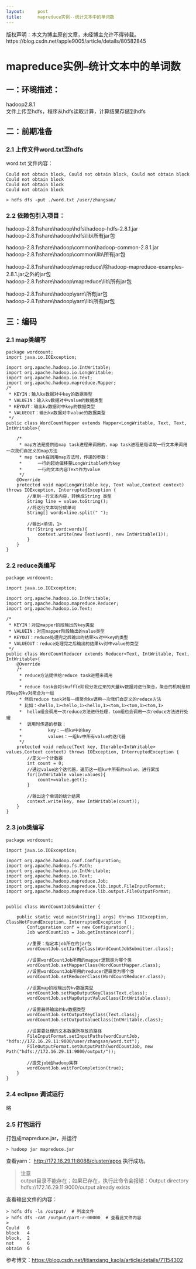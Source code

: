 ```yaml
---
layout:     post
title:      mapreduce实例--统计文本中的单词数
---
```

<div id="article_content" class="article_content clearfix csdn-tracking-statistics" data-pid="blog" data-mod="popu_307" data-dsm="post">
								<div class="article-copyright">
					版权声明：本文为博主原创文章，未经博主允许不得转载。					https://blog.csdn.net/apple9005/article/details/80582845				</div>
								            <div id="content_views" class="markdown_views prism-atom-one-dark">
							<!-- flowchart 箭头图标 勿删 -->
							<svg xmlns="http://www.w3.org/2000/svg" style="display: none;"><path stroke-linecap="round" d="M5,0 0,2.5 5,5z" id="raphael-marker-block" style="-webkit-tap-highlight-color: rgba(0, 0, 0, 0);"></path></svg>
							<h1 id="mapreduce实例统计文本中的单词数">mapreduce实例–统计文本中的单词数</h1>



<h2 id="一环境描述">一：环境描述：</h2>

<p>hadoop2.8.1 <br>
文件上传至hdfs，程序从hdfs读取计算，计算结果存储到hdfs</p>



<h2 id="二前期准备">二：前期准备</h2>



<h3 id="21-上传文件wordtxt至hdfs">2.1 上传文件word.txt至hdfs</h3>

<p>word.txt 文件内容：</p>



<pre class="prettyprint"><code class="language-python hljs ">Could <span class="hljs-keyword">not</span> obtain block, Could <span class="hljs-keyword">not</span> obtain block, Could <span class="hljs-keyword">not</span> obtain block
Could <span class="hljs-keyword">not</span> obtain block
Could <span class="hljs-keyword">not</span> obtain block
Could <span class="hljs-keyword">not</span> obtain block</code></pre>

<pre class="prettyprint"><code class="language-python hljs ">&gt; hdfs dfs -put ./word.txt /user/zhangsan/</code></pre>



<h3 id="22-依赖包引入项目">2.2 依赖包引入项目：</h3>

<p>hadoop-2.8.1\share\hadoop\hdfs\hadoop-hdfs-2.8.1.jar <br>
hadoop-2.8.1\share\hadoop\hdfs\lib\所有jar包</p>

<p>hadoop-2.8.1\share\hadoop\common\hadoop-common-2.8.1.jar <br>
hadoop-2.8.1\share\hadoop\common\lib\所有jar包</p>

<p>hadoop-2.8.1\share\hadoop\mapreduce\除hadoop-mapreduce-examples-2.8.1.jar之外的jar包 <br>
hadoop-2.8.1\share\hadoop\mapreduce\lib\所有jar包</p>

<p>hadoop-2.8.1\share\hadoop\yarn\所有jar包 <br>
hadoop-2.8.1\share\hadoop\yarn\lib\所有jar包</p>



<h2 id="三编码">三：编码</h2>



<h3 id="21-map类编写">2.1 map类编写</h3>



<pre class="prettyprint"><code class="language-python hljs ">package wordcount;
<span class="hljs-keyword">import</span> java.io.IOException;

<span class="hljs-keyword">import</span> org.apache.hadoop.io.IntWritable;
<span class="hljs-keyword">import</span> org.apache.hadoop.io.LongWritable;
<span class="hljs-keyword">import</span> org.apache.hadoop.io.Text;
<span class="hljs-keyword">import</span> org.apache.hadoop.mapreduce.Mapper;
/* 
 * KEYIN：输入kv数据对中key的数据类型 
 * VALUEIN：输入kv数据对中value的数据类型 
 * KEYOUT：输出kv数据对中key的数据类型 
 * VALUEOUT：输出kv数据对中value的数据类型 
 */  
public <span class="hljs-class"><span class="hljs-keyword">class</span> <span class="hljs-title">WordCountMapper</span> <span class="hljs-title">extends</span> <span class="hljs-title">Mapper</span>&lt;<span class="hljs-title">LongWritable</span>, <span class="hljs-title">Text</span>, <span class="hljs-title">Text</span>, <span class="hljs-title">IntWritable</span>&gt;{  

    /* 
     * <span class="hljs-title">map</span>方法是提供给<span class="hljs-title">map</span> <span class="hljs-title">task</span>进程来调用的，<span class="hljs-title">map</span> <span class="hljs-title">task</span>进程是每读取一行文本来调用一次我们自定义的<span class="hljs-title">map</span>方法 
     * <span class="hljs-title">map</span> <span class="hljs-title">task</span>在调用<span class="hljs-title">map</span>方法时，传递的参数： 
     *      一行的起始偏移量<span class="hljs-title">LongWritable</span>作为<span class="hljs-title">key</span> 
     *      一行的文本内容<span class="hljs-title">Text</span>作为<span class="hljs-title">value</span> 
     */  
    @<span class="hljs-title">Override</span>  
    <span class="hljs-title">protected</span> <span class="hljs-title">void</span> <span class="hljs-title">map</span><span class="hljs-params">(LongWritable key, Text value,Context context)</span> <span class="hljs-title">throws</span> <span class="hljs-title">IOException</span>, <span class="hljs-title">InterruptedException</span> {  
        //拿到一行文本内容，转换成<span class="hljs-title">String</span> 类型  
        <span class="hljs-title">String</span> <span class="hljs-title">line</span> = <span class="hljs-title">value</span>.<span class="hljs-title">toString</span><span class="hljs-params">()</span>;  
        //将这行文本切分成单词  
        <span class="hljs-title">String</span>[] <span class="hljs-title">words</span>=<span class="hljs-title">line</span>.<span class="hljs-title">split</span><span class="hljs-params">(<span class="hljs-string">" "</span>)</span>;  

        //输出&lt;单词，1&gt;  
        <span class="hljs-title">for</span><span class="hljs-params">(String word:words)</span>{  
            <span class="hljs-title">context</span>.<span class="hljs-title">write</span><span class="hljs-params">(new Text<span class="hljs-params">(word)</span>, new IntWritable<span class="hljs-params">(<span class="hljs-number">1</span>)</span>)</span>;  
        }  
    }  
}  </span></code></pre>



<h3 id="22-reduce类编写">2.2 reduce类编写</h3>



<pre class="prettyprint"><code class="language-python hljs ">package wordcount;

<span class="hljs-keyword">import</span> java.io.IOException;

<span class="hljs-keyword">import</span> org.apache.hadoop.io.IntWritable;
<span class="hljs-keyword">import</span> org.apache.hadoop.mapreduce.Reducer;
<span class="hljs-keyword">import</span> org.apache.hadoop.io.Text;

/* 
 * KEYIN：对应mapper阶段输出的key类型 
 * VALUEIN：对应mapper阶段输出的value类型 
 * KEYOUT：reduce处理完之后输出的结果kv对中key的类型 
 * VALUEOUT：reduce处理完之后输出的结果kv对中value的类型 
 */  
public <span class="hljs-class"><span class="hljs-keyword">class</span> <span class="hljs-title">WordCountReducer</span> <span class="hljs-title">extends</span> <span class="hljs-title">Reducer</span>&lt;<span class="hljs-title">Text</span>, <span class="hljs-title">IntWritable</span>, <span class="hljs-title">Text</span>, <span class="hljs-title">IntWritable</span>&gt;{  
    @<span class="hljs-title">Override</span>  
    /* 
     * <span class="hljs-title">reduce</span>方法提供给<span class="hljs-title">reduce</span> <span class="hljs-title">task</span>进程来调用 
     *  
     * <span class="hljs-title">reduce</span> <span class="hljs-title">task</span>会将<span class="hljs-title">shuffle</span>阶段分发过来的大量<span class="hljs-title">kv</span>数据对进行聚合，聚合的机制是相同<span class="hljs-title">key</span>的<span class="hljs-title">kv</span>对聚合为一组 
     * 然后<span class="hljs-title">reduce</span> <span class="hljs-title">task</span>对每一组聚合<span class="hljs-title">kv</span>调用一次我们自定义的<span class="hljs-title">reduce</span>方法 
     * 比如：&lt;<span class="hljs-title">hello</span>,1&gt;&lt;<span class="hljs-title">hello</span>,1&gt;&lt;<span class="hljs-title">hello</span>,1&gt;&lt;<span class="hljs-title">tom</span>,1&gt;&lt;<span class="hljs-title">tom</span>,1&gt;&lt;<span class="hljs-title">tom</span>,1&gt; 
     *  <span class="hljs-title">hello</span>组会调用一次<span class="hljs-title">reduce</span>方法进行处理，<span class="hljs-title">tom</span>组也会调用一次<span class="hljs-title">reduce</span>方法进行处理 
     *  调用时传递的参数： 
     *          <span class="hljs-title">key</span>：一组<span class="hljs-title">kv</span>中的<span class="hljs-title">key</span> 
     *          <span class="hljs-title">values</span>：一组<span class="hljs-title">kv</span>中所有<span class="hljs-title">value</span>的迭代器 
     */  
    <span class="hljs-title">protected</span> <span class="hljs-title">void</span> <span class="hljs-title">reduce</span><span class="hljs-params">(Text key, Iterable&lt;IntWritable&gt; values,Context context)</span> <span class="hljs-title">throws</span> <span class="hljs-title">IOException</span>, <span class="hljs-title">InterruptedException</span> {  
        //定义一个计数器  
        <span class="hljs-title">int</span> <span class="hljs-title">count</span> = 0;  
        //通过<span class="hljs-title">value</span>这个迭代器，遍历这一组<span class="hljs-title">kv</span>中所有的<span class="hljs-title">value</span>，进行累加  
        <span class="hljs-title">for</span><span class="hljs-params">(IntWritable value:values)</span>{  
            <span class="hljs-title">count</span>+=<span class="hljs-title">value</span>.<span class="hljs-title">get</span><span class="hljs-params">()</span>;  
        }  

        //输出这个单词的统计结果  
        <span class="hljs-title">context</span>.<span class="hljs-title">write</span><span class="hljs-params">(key, new IntWritable<span class="hljs-params">(count)</span>)</span>;  
    }  
}  </span></code></pre>



<h3 id="23-job类编写">2.3 job类编写</h3>



<pre class="prettyprint"><code class="language-python hljs ">package wordcount;

<span class="hljs-keyword">import</span> java.io.IOException;

<span class="hljs-keyword">import</span> org.apache.hadoop.conf.Configuration;
<span class="hljs-keyword">import</span> org.apache.hadoop.fs.Path;
<span class="hljs-keyword">import</span> org.apache.hadoop.io.IntWritable;
<span class="hljs-keyword">import</span> org.apache.hadoop.io.Text;
<span class="hljs-keyword">import</span> org.apache.hadoop.mapreduce.Job;
<span class="hljs-keyword">import</span> org.apache.hadoop.mapreduce.lib.input.FileInputFormat;
<span class="hljs-keyword">import</span> org.apache.hadoop.mapreduce.lib.output.FileOutputFormat;


public <span class="hljs-class"><span class="hljs-keyword">class</span> <span class="hljs-title">WordCountJobSubmitter</span> {  

    <span class="hljs-title">public</span> <span class="hljs-title">static</span> <span class="hljs-title">void</span> <span class="hljs-title">main</span><span class="hljs-params">(String[] args)</span> <span class="hljs-title">throws</span> <span class="hljs-title">IOException</span>, <span class="hljs-title">ClassNotFoundException</span>, <span class="hljs-title">InterruptedException</span> {  
        <span class="hljs-title">Configuration</span> <span class="hljs-title">conf</span> = <span class="hljs-title">new</span> <span class="hljs-title">Configuration</span><span class="hljs-params">()</span>;  
        <span class="hljs-title">Job</span> <span class="hljs-title">wordCountJob</span> = <span class="hljs-title">Job</span>.<span class="hljs-title">getInstance</span><span class="hljs-params">(conf)</span>;  

        //重要：指定本<span class="hljs-title">job</span>所在的<span class="hljs-title">jar</span>包  
        <span class="hljs-title">wordCountJob</span>.<span class="hljs-title">setJarByClass</span><span class="hljs-params">(WordCountJobSubmitter.class)</span>;  

        //设置<span class="hljs-title">wordCountJob</span>所用的<span class="hljs-title">mapper</span>逻辑类为哪个类  
        <span class="hljs-title">wordCountJob</span>.<span class="hljs-title">setMapperClass</span><span class="hljs-params">(WordCountMapper.class)</span>;  
        //设置<span class="hljs-title">wordCountJob</span>所用的<span class="hljs-title">reducer</span>逻辑类为哪个类  
        <span class="hljs-title">wordCountJob</span>.<span class="hljs-title">setReducerClass</span><span class="hljs-params">(WordCountReducer.class)</span>;  

        //设置<span class="hljs-title">map</span>阶段输出的<span class="hljs-title">kv</span>数据类型  
        <span class="hljs-title">wordCountJob</span>.<span class="hljs-title">setMapOutputKeyClass</span><span class="hljs-params">(Text.class)</span>;  
        <span class="hljs-title">wordCountJob</span>.<span class="hljs-title">setMapOutputValueClass</span><span class="hljs-params">(IntWritable.class)</span>;  

        //设置最终输出的<span class="hljs-title">kv</span>数据类型  
        <span class="hljs-title">wordCountJob</span>.<span class="hljs-title">setOutputKeyClass</span><span class="hljs-params">(Text.class)</span>;  
        <span class="hljs-title">wordCountJob</span>.<span class="hljs-title">setOutputValueClass</span><span class="hljs-params">(IntWritable.class)</span>;  

        //设置要处理的文本数据所存放的路径  
        <span class="hljs-title">FileInputFormat</span>.<span class="hljs-title">setInputPaths</span><span class="hljs-params">(wordCountJob, <span class="hljs-string">"hdfs://172.16.29.11:9000/user/zhangsan/word.txt"</span>)</span>;  
        <span class="hljs-title">FileOutputFormat</span>.<span class="hljs-title">setOutputPath</span><span class="hljs-params">(wordCountJob, new Path<span class="hljs-params">(<span class="hljs-string">"hdfs://172.16.29.11:9000/output/"</span>)</span>)</span>;  

        //提交<span class="hljs-title">job</span>给<span class="hljs-title">hadoop</span>集群  
        <span class="hljs-title">wordCountJob</span>.<span class="hljs-title">waitForCompletion</span><span class="hljs-params">(true)</span>;  
    }  
}  </span></code></pre>



<h3 id="24-eclipse-调试运行">2.4 eclipse 调试运行</h3>

<p>略</p>

<h3 id="25-打包运行">2.5 打包运行</h3>

<p>打包成mapreduce.jar，并运行</p>

<pre class="prettyprint"><code class="language-python hljs ">&gt; hadoop jar mapreduce.jar</code></pre>

<p>查看yarn： <a href="http://172.16.29.11:8088/cluster/apps" rel="nofollow">http://172.16.29.11:8088/cluster/apps</a>  执行成功。</p>

<blockquote>
  <p>注意 <br>
  output目录不能存在；如果已存在，执行此命令会报错：Output directory hdfs://172.16.29.11:9000/output already exists</p>
</blockquote>

<p>查看输出文件的内容：</p>



<pre class="prettyprint"><code class="language-python hljs ">&gt; hdfs dfs -ls /output/  <span class="hljs-comment"># 列出文件</span>
&gt; hdfs dfs -cat /output/part-r-<span class="hljs-number">00000</span>  <span class="hljs-comment"># 查看此文件内容</span>
&gt; 
Could   <span class="hljs-number">6</span>
block   <span class="hljs-number">4</span>
block,  <span class="hljs-number">2</span>
<span class="hljs-keyword">not</span>     <span class="hljs-number">6</span>
obtain  <span class="hljs-number">6</span></code></pre>

<p>参考博文：<a href="https://blog.csdn.net/litianxiang_kaola/article/details/71154302" rel="nofollow">https://blog.csdn.net/litianxiang_kaola/article/details/71154302</a></p>            </div>
						<link href="https://csdnimg.cn/release/phoenix/mdeditor/markdown_views-9e5741c4b9.css" rel="stylesheet">
                </div>